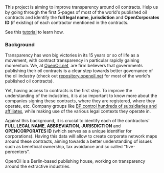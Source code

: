 This project is aiming to improve transparency around oil contracts. Help us by going through the first 5-pages of most of the world's published oil contracts and identify the **full legal name**, **jurisdiction** and **OpenCorporates ID** (if existing) of each contractor mentioned in the contracts.

See this [tutorial](http://crowdcrafting.org/app/openoil/tutorial) to learn how.

### Background
Transparency has won big victories in its 15 years or so of life as a movement, with contract transparency in particular rapidly gaining momentum. We, at [OpenOil.net](http://openoil.net/), are firm believers that governments publishing their oil contracts is a clear step towards better governance of the oil industry (check out [repository.openoil.net](http://repository.openoil.net) for most of the world's published oil contracts). 

Yet, having access to contracts is the first step. To improve the understanding of the industries, it is also important to know more about the companies signing these contracts, where they are registered, where they operate, etc. Company groups like [BP control hundreds of subsidiaries and affiliates](http://data.openoil.net/), while making use of the various legal contexts they operate in.

Against this background, it is crucial to identify each of the contractors' **FULL LEGAL NAME**, **ABBREVIATION**, **JURISDICTION** and **OPENCORPORATES ID** (which serves as a unique identifier for corporations). Having this data will allow to create corporate network maps around these contracts, aiming towards a better understanding of issues such as beneficial ownership, tax avoidance and so called “five-percenters”. 

OpenOil is a Berlin-based publishing house, working on transparency around the extractive industries.
